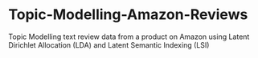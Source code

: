 # Topic-Modelling-Amazon-Reviews
Topic Modelling text review data from a product on Amazon using Latent Dirichlet Allocation (LDA) and Latent Semantic Indexing (LSI) 
